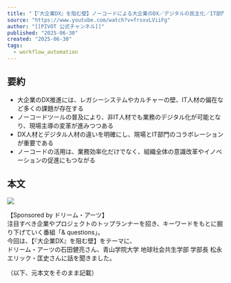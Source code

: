 ```yaml
---
title: "【『大企業DX』を阻む壁】ノーコードによる大企業のDX／デジタルの民主化／IT部門×業務部門のコラボレーション／DX人材とデジタル人材の違い"
source: "https://www.youtube.com/watch?v=frsxvLViiFg"
author: "[[PIVOT 公式チャンネル]]"
published: "2025-06-30"
created: "2025-06-30"
tags:
  - workflow_automation
---
```


## 要約

- 大企業のDX推進には、レガシーシステムやカルチャーの壁、IT人材の偏在など多くの課題が存在する
- ノーコードツールの普及により、非IT人材でも業務のデジタル化が可能となり、現場主導の変革が進みつつある
- DX人材とデジタル人材の違いを明確にし、現場とIT部門のコラボレーションが重要である
- ノーコードの活用は、業務効率化だけでなく、組織全体の意識改革やイノベーションの促進にもつながる

## 本文

![](https://www.youtube.com/watch?v=frsxvLViiFg)  

【Sponsored by ドリーム・アーツ】  
注目すべき企業やプロジェクトのトップランナーを招き、キーワードをもとに掘り下げていく番組「& questions」。  
今回は、【『大企業DX』を阻む壁】をテーマに、  
ドリーム・アーツの石田健亮さん、青山学院大学 地球社会共生学部 学部長 松永エリック・匡史さんに話を聞きました。  
  
（以下、元本文をそのまま記載） 